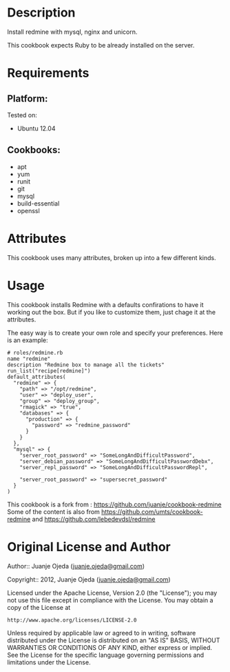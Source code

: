 Description
===========

Install redmine with mysql, nginx and unicorn.

This cookbook expects Ruby to be already installed on the server.


Requirements
============

## Platform:

Tested on:

* Ubuntu 12.04

## Cookbooks:

* apt
* yum
* runit
* git
* mysql
* build-essential
* openssl


Attributes
==========

This cookbook uses many attributes, broken up into a few different kinds.

Usage
=====

This cookbook installs Redmine with a defaults confirations to have it working
out the box. But if you like to customize them, just chage it at the attributes.

The easy way is to create your own role and specify your preferences. Here is
an example:

    # roles/redmine.rb
    name "redmine"
    description "Redmine box to manage all the tickets"
    run_list("recipe[redmine]")
    default_attributes(
      "redmine" => {
        "path" => "/opt/redmine",
        "user" => "deploy_user",
        "group" => "deploy_group",
        "rmagick" => "true",
        "databases" => {
          "production" => {
            "password" => "redmine_password"
          }
        }
      },
      "mysql" => {
        "server_root_password" => "SomeLongAndDifficultPassword",
        "server_debian_password" => "SomeLongAndDifficultPasswordDebx",
        "server_repl_password" => "SomeLongAndDifficultPasswordRepl",

        "server_root_password" => "supersecret_password"
      }
    )



This cookbook is a fork from : https://github.com/juanje/cookbook-redmine
Some of the content is also from https://github.com/umts/cookbook-redmine
and https://github.com/lebedevdsl/redmine

Original License and Author
==================

Author:: Juanje Ojeda (<juanje.ojeda@gmail.com>)

Copyright:: 2012, Juanje Ojeda (<juanje.ojeda@gmail.com>)

Licensed under the Apache License, Version 2.0 (the "License");
you may not use this file except in compliance with the License.
You may obtain a copy of the License at

    http://www.apache.org/licenses/LICENSE-2.0

Unless required by applicable law or agreed to in writing, software
distributed under the License is distributed on an "AS IS" BASIS,
WITHOUT WARRANTIES OR CONDITIONS OF ANY KIND, either express or implied.
See the License for the specific language governing permissions and
limitations under the License.
